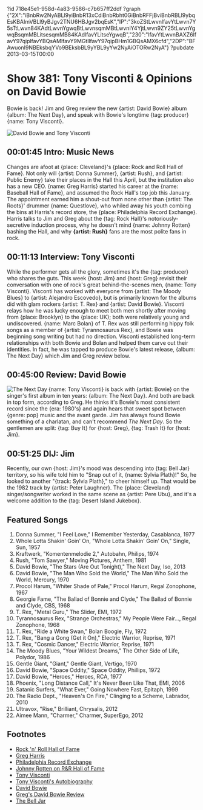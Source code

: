 ?id 718e45e1-958d-4a83-9586-c7b657ff2ddf
?graph {"2X":"iBnbRw2NyABLl9yiBnbR13xCdiBnbRbht0GiBnbRFFjBviBnbRBLl9ybqEsKBAImVBLl9yBJgv2TNU6HBJgv2bqEsK","IP":"3koZStLwvnlfavYtLwvn7Y5sTtLwvn84KAdtLwvnYgwqBtLwvnsqmMBtLwvniY4YjtLwvn9ZY25tLwvnYgwqBsqmMBLitsesqmMB84KAdlfavYLitseYgwqB","230":"lfavYtLwvnBAXZ6lfavY97qiplfavYBQsAMlfavY9MGtllfavY97qipBHm1GBQsAMX6cfd","2DP":"BFAwuonI9NBEksbqYVo9BEksbBL9yYBL9yYw2NyAiOTORw2NyA"}
?pubdate 2013-03-15T00:00

# Show 381: Tony Visconti & Opinions on David Bowie
Bowie is back! Jim and Greg review the new {artist: David Bowie} album {album: The Next Day}, and speak with Bowie's longtime {tag: producer} {name: Tony Visconti}.

![David Bowie and Tony Visconti](https://static.soundopinions.org/images/2013/visconti.jpg)

## 00:01:45 Intro: Music News
Changes are afoot at {place: Cleveland}'s {place: Rock and Roll Hall of Fame}. Not only will {artist: Donna Summer}, {artist: Rush}, and {artist: Public Enemy} take their places in the Hall this April, but the institution also has a new CEO. {name: Greg Harris} started his career at the {name: Baseball Hall of Fame}, and assumed the Rock Hall's top job this January. The appointment earned him a shout-out from none other than {artist: The Roots}' drummer {name: Questlove}, who whiled away his youth combing the bins at Harris's record store, the {place: Philadelphia Record Exchange}. Harris talks to Jim and Greg about the {tag: Rock Hall}'s notoriously-secretive induction process, why he doesn't mind {name: Johnny Rotten} bashing the Hall, and why **{artist: Rush}** fans are the most polite fans in rock.

## 00:11:13 Interview: Tony Visconti
While the performer gets all the glory, sometimes it's the {tag: producer} who shares the guts. This week {host: Jim} and {host: Greg} revisit their conversation with one of rock's great behind-the-scenes men, {name: Tony Visconti}. Visconti has worked with everyone from {artist: The Moody Blues} to {artist: Alejandro Escovedo}, but is primarily known for the albums did with glam rockers {artist: T. Rex} and {artist: David Bowie}. Visconti relays how he was lucky enough to meet both men shortly after moving from {place: Brooklyn} to the {place: UK}; both were relatively young and undiscovered. {name: Marc Bolan} of T. Rex was still performing hippy folk songs as a member of {artist: Tyrannosaurus Rex}, and Bowie was beginning song writing but had no direction. Visconti established long-term relationships with both Bowie and Bolan and helped them carve out their identities. In fact, he was tapped to produce Bowie's latest release, {album: The Next Day} which Jim and Greg review below. 

## 00:45:00 Review: David Bowie
![The Next Day](https://static.soundopinions.org/assets/381/2300.png)
{name: Tony Visconti} is back with {artist: Bowie} on the singer's first album in ten years: {album: The Next Day}. And both are back in top form, according to Greg. He thinks it's Bowie's most consistent record since the {era: 1980's} and again hears that sweet spot between {genre: pop} music and the avant garde. Jim has always found Bowie something of a charlatan, and can't recommend *The Next Day*. So the gentlemen are split: {tag: Buy It} for {host: Greg}, {tag: Trash It} for {host: Jim}.

## 00:51:25 DIJ: Jim
Recently, our own {host: Jim}'s mood was descending into {tag: Bell Jar} territory, so his wife told him to "Snap out of it, {name: Sylvia Plath}!" So, he looked to another "{track: Sylvia Plath}," to cheer himself up. That would be the 1982 track by {artist: Peter Laughner}. The {place: Cleveland} singer/songwriter worked in the same scene as {artist: Pere Ubu}, and it's a welcome addition to the {tag: Desert Island Jukebox}. 


## Featured Songs
1. Donna Summer, "I Feel Love," I Remember Yesterday, Casablanca, 1977
2. Whole Lotta Shakin' Goin' On, "Whole Lotta Shakin' Goin' On," Single, Sun, 1957
3. Kraftwerk, "Komentenmelodie 2," Autobahn, Philips, 1974
4. Rush, "Tom Sawyer," Moving Pictures, Anthem, 1981
5. David Bowie, "The Stars (Are Out Tonight)," The Next Day, Iso, 2013
6. David Bowie, "The Man Who Sold the World," The Man Who Sold the World, Mercury, 1970
7. Procol Harum, "Whiter Shade of Pale," Procol Harum, Regal Zonophone, 1967
8. Georgie Fame, "The Ballad of Bonnie and Clyde," The Ballad of Bonnie and Clyde, CBS, 1968
9. T. Rex, "Metal Guru," The Slider, EMI, 1972
10. Tyrannosaurus Rex, "Strange Orchestras," My People Were Fair..., Regal Zonophone, 1968
11. T. Rex, "Ride a White Swan," Bolan Boogie, Fly, 1972
12. T. Rex, "Bang a Gong (Get it On)," Electric Warrior, Reprise, 1971
13. T. Rex, "Cosmic Dancer," Electric Warrior, Reprise, 1971
14. The Moody Blues, "Your Wildest Dreams," The Other Side of Life, Polydor, 1986
15. Gentle Giant, "Giant," Gentle Giant, Vertigo, 1970
16. David Bowie, "Space Oddity," Space Oddity, Phillips, 1972
17. David Bowie, "Heroes," Heroes, RCA, 1977
18. Phoenix, "Long Distance Call," It's Never Been Like That, EMI, 2006
19. Satanic Surfers, "What Ever," Going Nowhere Fast, Epitaph, 1999
20. The Radio Dept., "Heaven's On Fire," Clinging to a Scheme, Labrador, 2010
21. Ultravox, "Rise," Brilliant, Chrysalis, 2012
22. Aimee Mann, "Charmer," Charmer, SuperEgo, 2012

## Footnotes
- [Rock 'n' Roll Hall of Fame](http://www.rockhall.com/)
- [Greg Harris](http://www.cleveland.com/popmusic/index.ssf/2012/12/rock_hall_names_greg_harris_ne.html)
- [Philadelphia Record Exchange](http://www.philarecx.com/)
- [Johnny Rotten on R&R Hall of Fame](http://www.lettersofnote.com/2010/09/rock-and-roll-hall-of-fame-is-piss.html)
- [Tony Visconti](http://www.jdmanagement.com/tonyvisconti/)
- [Tony Visconti's Autobiography](http://www.amazon.co.uk/Tony-Visconti-Autobiography-Bowie-Brooklyn/dp/0007229445)
- [David Bowie](http://www.davidbowie.com/)
- [Greg's David Bowie Review](http://articles.chicagotribune.com/2013-03-07/entertainment/chi-david-bowie-album-review-20130307_1_david-bowie-album-review-tony-visconti)
- [The Bell Jar](http://www.goodreads.com/book/show/6514.The_Bell_Jar)
